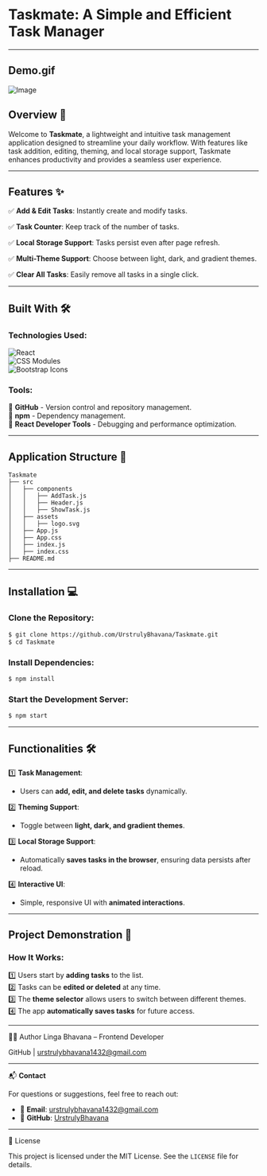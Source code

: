 
# Taskmate: A Simple and Efficient Task Manager

---

## Demo.gif

![Image](https://github.com/user-attachments/assets/85131924-caa9-4639-b122-e4dee63ad24b)

## Overview 📝

Welcome to **Taskmate**, a lightweight and intuitive task management application designed to streamline your daily workflow. With features like task addition, editing, theming, and local storage support, Taskmate enhances productivity and provides a seamless user experience.

---

## Features ✨

✅ **Add & Edit Tasks**: Instantly create and modify tasks.

✅ **Task Counter**: Keep track of the number of tasks.

✅ **Local Storage Support**: Tasks persist even after page refresh.

✅ **Multi-Theme Support**: Choose between light, dark, and gradient themes.

✅ **Clear All Tasks**: Easily remove all tasks in a single click.

---

## Built With 🛠️

### Technologies Used:

![React](https://img.shields.io/badge/-React-61DAFB?logo=react&logoColor=white&style=flat-square)  
![CSS Modules](https://img.shields.io/badge/-CSS_Modules-1572B6?logo=css3&logoColor=white&style=flat-square)  
![Bootstrap Icons](https://img.shields.io/badge/-Bootstrap_Icons-7952B3?logo=bootstrap&logoColor=white&style=flat-square)  

### Tools:

📌 **GitHub** - Version control and repository management.  
📌 **npm** - Dependency management.  
📌 **React Developer Tools** - Debugging and performance optimization.  

---

## Application Structure 📁

```plaintext
Taskmate
├── src
│   ├── components
│   │   ├── AddTask.js
│   │   ├── Header.js
│   │   ├── ShowTask.js
│   ├── assets
│   │   ├── logo.svg
│   ├── App.js
│   ├── App.css
│   ├── index.js
│   ├── index.css
├── README.md
```

---

## Installation 💻

### Clone the Repository:
```bash
$ git clone https://github.com/UrstrulyBhavana/Taskmate.git
$ cd Taskmate
```

### Install Dependencies:
```bash
$ npm install
```

### Start the Development Server:
```bash
$ npm start
```

---

## Functionalities 🛠️

1️⃣ **Task Management**:
   - Users can **add, edit, and delete tasks** dynamically.

2️⃣ **Theming Support**:
   - Toggle between **light, dark, and gradient themes**.

3️⃣ **Local Storage Support**:
   - Automatically **saves tasks in the browser**, ensuring data persists after reload.

4️⃣ **Interactive UI**:
   - Simple, responsive UI with **animated interactions**.

---

## Project Demonstration 🎥

### How It Works:

1️⃣ Users start by **adding tasks** to the list.  
2️⃣ Tasks can be **edited or deleted** at any time.  
3️⃣ The **theme selector** allows users to switch between different themes.  
4️⃣ The app **automatically saves tasks** for future access.  

---
🙋‍♀️ Author
Linga Bhavana – Frontend Developer

GitHub | urstrulybhavana1432@gmail.com

---


📬 **Contact**

For questions or suggestions, feel free to reach out:

- 📧 **Email**: [urstrulybhavana1432@gmail.com](mailto:urstrulybhavana1432@gmail.com)  
- 🐙 **GitHub**: [UrstrulyBhavana](https://github.com/UrstrulyBhavana)


---

📜 License

This project is licensed under the MIT License. See the `LICENSE` file for details.




